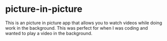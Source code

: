 # picture-in-picture

This is an picture in picture app that allows you to watch videos while doing work in the background. This was perfect for when I was coding and wanted to play a video in the background. 
